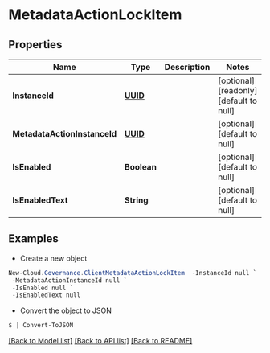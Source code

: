 # MetadataActionLockItem
## Properties

Name | Type | Description | Notes
------------ | ------------- | ------------- | -------------
**InstanceId** | [**UUID**](UUID.md) |  | [optional] [readonly] [default to null]
**MetadataActionInstanceId** | [**UUID**](UUID.md) |  | [optional] [default to null]
**IsEnabled** | **Boolean** |  | [optional] [default to null]
**IsEnabledText** | **String** |  | [optional] [default to null]

## Examples

- Create a new object
```powershell
New-Cloud.Governance.ClientMetadataActionLockItem  -InstanceId null `
 -MetadataActionInstanceId null `
 -IsEnabled null `
 -IsEnabledText null
```

- Convert the object to JSON
```powershell
$ | Convert-ToJSON
```


[[Back to Model list]](../README.md#documentation-for-models) [[Back to API list]](../README.md#documentation-for-api-endpoints) [[Back to README]](../README.md)

